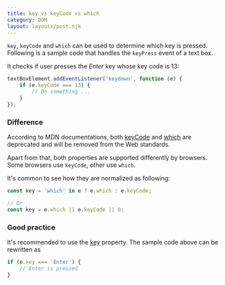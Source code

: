 ```yaml
---
title: key vs keyCode vs which
category: DOM
layout: layouts/post.njk
---
```


`key`, `keyCode` and `which` can be used to determine which key is pressed. Following is a sample code that handles the `keyPress` event of a text box.

It checks if user presses the _Enter_ key whose key code is 13:

```js
textBoxElement.addEventListener('keydown', function (e) {
    if (e.keyCode === 13) {
        // Do something ...
    }
});
```

### Difference

According to MDN documentations, both [keyCode](https://developer.mozilla.org/en-US/docs/Web/API/KeyboardEvent/keyCode) and [which](https://developer.mozilla.org/en-US/docs/Web/API/KeyboardEvent/which) are deprecated and will be removed from the Web standards.

Apart from that, both properties are supported differently by browsers. Some browsers use `keyCode`, other use `which`.

It's common to see how they are normalized as following:

```js
const key = 'which' in e ? e.which : e.keyCode;

// Or
const key = e.which || e.keyCode || 0;
```

### Good practice

It's recommended to use the [key](https://developer.mozilla.org/en-US/docs/Web/API/KeyboardEvent/key) property.
The sample code above can be rewritten as

```js
if (e.key === 'Enter') {
    // Enter is pressed
}
```
